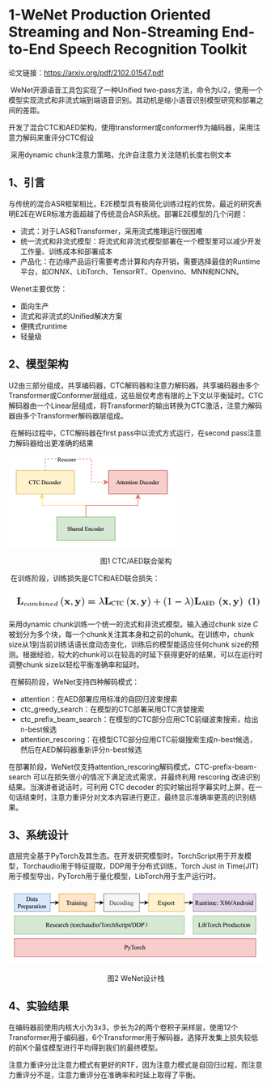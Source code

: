 # 1-WeNet Production Oriented Streaming and Non-Streaming End-to-End Speech Recognition Toolkit

论文链接：https://arxiv.org/pdf/2102.01547.pdf

​	WeNet开源语音工具包实现了一种Unified two-pass方法，命令为U2，使用一个模型实现流式和非流式端到端语音识别。其动机是缩小语音识别模型研究和部署之间的差距。

​	开发了混合CTC和AED架构，使用transformer或conformer作为编码器，采用注意力解码来重评分CTC假设

​	采用dynamic chunk注意力策略，允许自注意力关注随机长度右侧文本

## 1、引言

​	与传统的混合ASR框架相比，E2E模型具有极简化训练过程的优势。最近的研究表明E2E在WER标准方面超越了传统混合ASR系统。部署E2E模型的几个问题：

- 流式：对于LAS和Transformer，采用流式推理运行很困难
- 统一流式和非流式模型：将流式和非流式模型部署在一个模型里可以减少开发工作量、训练成本和部署成本
- 产品化：在边缘产品运行需要考虑计算和内存开销，需要选择最佳的Runtime平台，如ONNX、LibTorch、TensorRT、Openvino、MNN和NCNN。

​	Wenet主要优势：

- 面向生产
- 流式和非流式的Unified解决方案
- 便携式runtime
- 轻量级

## 2、模型架构

​	U2由三部分组成，共享编码器，CTC解码器和注意力解码器。共享编码器由多个Transformer或Conformer层组成，这些层仅考虑有限的上下文以平衡延时。CTC解码器由一个Linear层组成，将Transformer的输出转换为CTC激活，注意力解码器由多个Transformer解码器层组成。

​	在解码过程中，CTC解码器在first pass中以流式方式运行，在second pass注意力解码器给出更准确的结果

![](../../figs.assets/image-20230518155056886.png)

<center>图1 CTC/AED联合架构</center>

​	在训练阶段，训练损失是CTC和AED联合损失：

![](../../figs.assets/image-20230518160154733.png)

采用dynamic chunk训练一个统一的流式和非流式模型。输入通过chunk size $C$被划分为多个块，每一个chunk关注其本身和之前的chunk。在训练中，chunk size从1到当前训练话语长度动态变化，训练后的模型能适应任何chunk size的预测。根据经验，较大的chunk可以在较高的时延下获得更好的结果，可以在运行时调整chunk size以轻松平衡准确率和延时。

​	在解码阶段，WeNet支持四种解码模式：

- attention：在AED部署应用标准的自回归波束搜索
- ctc_greedy_search：在模型的CTC部署采用CTC贪婪搜索
- ctc_prefix_beam_search：在模型的CTC部分应用CTC前缀波束搜索，给出n-best候选
- attention_rescoring：在模型CTC部分应用CTC前缀搜索生成n-best候选，然后在AED解码器重新评分n-best候选

​	在部署阶段，WeNet仅支持attention_rescoring解码模式，CTC-prefix-beam-search 可以在损失很小的情况下满足流式需求，并最终利用 rescoring 改进识别结果。当演讲者说话时，可利用 CTC decoder 的实时输出将字幕实时上屏，在一句话结束时，注意力重评分对文本内容进行更正，最终显示准确率更高的识别结果。

## 3、系统设计

​	底层完全基于PyTorch及其生态。在开发研究模型时，TorchScript用于开发模型，Torchaudio用于特征提取，DDP用于分布式训练，Torch Just in Time(JIT)用于模型导出，PyTorch用于量化模型，LibTorch用于生产运行时。

![](../../figs.assets/image-20230518162635211.png)

<center>图2 WeNet设计栈</center>

## 4、实验结果

​	在编码器前使用内核大小为3x3，步长为2的两个卷积子采样层，使用12个Transformer用于编码器，6个Transformer用于解码器，选择开发集上损失较低的前K个最佳模型进行平均得到我们的最终模型。

​	注意力重评分比注意力模式有更好的RTF，因为注意力模式是自回归过程，而注意力重评分不是，注意力重评分在准确率和时延上取得了平衡。